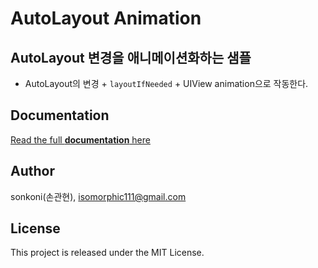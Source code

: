 # AutoLayout Animation 

## AutoLayout 변경을 애니메이션화하는 샘플
* AutoLayout의 변경 + `layoutIfNeeded` + UIView animation으로 작동한다.


## Documentation

[Read the full **documentation** here](http://wiki.mulgrim.net/page/Api:UIKit/UIView/-_layoutIfNeeded)

## Author

sonkoni(손관현), isomorphic111@gmail.com 

## License

This project is released under the MIT License.
